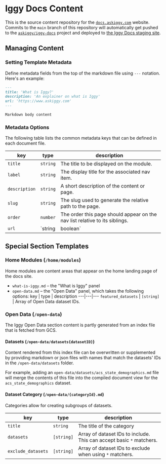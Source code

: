 # Iggy Docs Content

This is the source content repository for the [`docs.askiggy.com`](https://docs.askiggy.com) website. Commits to the `main` branch of this repository will automatically get pushed to the [`askiggy/iggy-docs`](https://github.com/askiggy/iggy-docs) project and deployed to [the Iggy Docs staging site](https://docs.iggy.cloud).

## Managing Content

### Setting Template Metadata

Define metadata fields from the top of the markdown file using `---` notation. Here's an example:

```md
---
title: 'What is Iggy?'
description: 'An explainer on what is Iggy'
url: 'https://www.askiggy.com'
---

Markdown body content
```

### Metadata Options

The following table lists the common metadata keys that can be defined in each document file.

key | type | description
---|---|---
`title` | `string` | The title to be displayed on the module.
`label` | `string` | The display title for the associated nav item.
`description` | `string` | A short description of the content or page.
`slug` | `string` | The slug used to generate the relative path to the page.
`order` | `number` | The order this page should appear on the nav list relative to its siblings.
`url` | `string|boolean` | Define a path or url for this page. Set to `false` to disable linking to the page and only display as a nav header.

## Special Section Templates

### Home Modules (`/home/modules`)

Home modules are content areas that appear on the home landing page of the docs site.

* `what-is-iggy.md` – the "What is Iggy" panel
* `open-data.md` – the "Open Data" panel, which takes the following options:
  key  | type | description
  ---|---|---
  `featured_datasets` | `[string]` | Array of Open Data dataset IDs.

### Open Data (`/open-data`)

The Iggy Open Data section content is partly generated from an index file that is fetched from GCS.

#### Datasets (`/open-data/datasets{datasetID}`)

Content rendered from this index file can be overwritten or supplemented by providing markdown or json files with names that match the datasets' IDs in the `/open-data/datasets` folder.

For example, adding an `open-data/datasets/acs_state_demographics.md` file will merge the contents of this file into the compiled document view for the `acs_state_demographics` dataset.

#### Dataset Category (`/open-data/{categoryId}.md`)

Categories allow for creating subgroups of datasets.

key | type | description
---|---|---
`title` | `string` | The title of the category
`datasets` | `[string]` | Array of dataset IDs to include. This can accept basic `*` matchers.
`exclude_datasets` | `[string]` | Array of dataset IDs to exclude when using `*` matchers.
